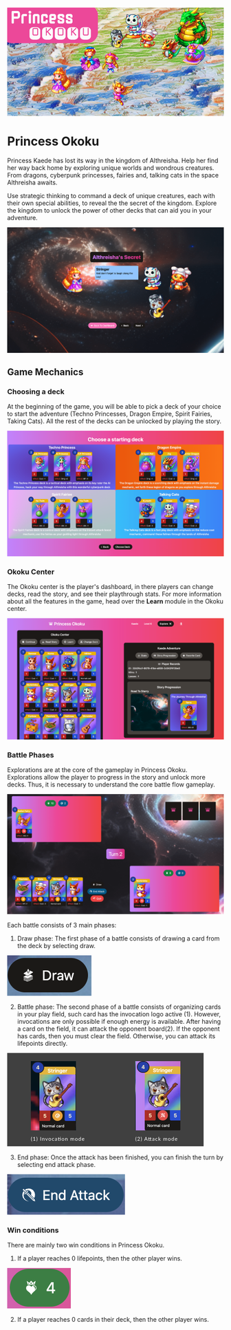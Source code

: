 ![Princess Okoku Banner](./docs/Banner.png)

# Princess Okoku

Princess Kaede has lost its way in the kingdom of Althreisha. Help her find her way back home by exploring unique worlds and wondrous creatures. From dragons, cyberpunk princesses, fairies and, talking cats in the space Althreisha awaits.

Use strategic thinking to command a deck of unique creatures, each with their own special abilities, to reveal the the secret of the kingdom. Explore the kingdom to unlock the power of other decks that can aid you in your adventure.

![Princess Okoku Story](./docs/Story_po.png)


## Game Mechanics

### Choosing a deck

At the beginning of the game, you will be able to pick a deck of your choice to start the adventure (Techno Princesses, Dragon Empire, Spirit Fairies, Taking Cats). All the rest of the decks can be unlocked by playing the story.

![Choose a Deck](./docs/Tutorial_po.png)

### Okoku Center

The Okoku center is the player's dashboard, in there players can change decks, read the story, and see their playthrough stats. For more information about all the features in the game, head over the **Learn** module in the Okoku center.

![Okoku Center](./docs/PlayerDashboard_po.png)

### Battle Phases

Explorations are at the core of the gameplay in Princess Okoku. Explorations allow the player to progress in the story and unlock more decks. Thus, it is necessary to understand the core battle flow gameplay.

![Princess Okoku Battle](./docs/Battle_po.png)

Each battle consists of 3 main phases:

1. Draw phase: The first phase of a battle consists of drawing a card from the deck by selecting draw.

![Draw Button](./docs/draw.png)

2. Battle phase: The second phase of a battle consists of organizing cards in your play field, such card has the invocation logo active (1). However, invocations are only possible if enough energy is available. After having a card on the field, it can attack the opponent board(2). If the opponent has cards, then you must clear the field. Otherwise, you can attack its lifepoints directly.

![Invocation vs Attack](./docs/explanation_atkvsinv.png)

3. End phase: Once the attack has been finished, you can finish the turn by selecting end attack phase.

![End Phase Button](./docs/end_attack.png)

### Win conditions

There are mainly two win conditions in Princess Okoku. 

1. If a player reaches 0 lifepoints, then the other player wins.

![Lifepoints](./docs/lp.png)

2. If a player reaches 0 cards in their deck, then the other player wins.
